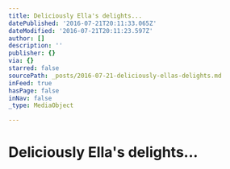 ```yaml
---
title: Deliciously Ella's delights...
datePublished: '2016-07-21T20:11:33.065Z'
dateModified: '2016-07-21T20:11:23.597Z'
author: []
description: ''
publisher: {}
via: {}
starred: false
sourcePath: _posts/2016-07-21-deliciously-ellas-delights.md
inFeed: true
hasPage: false
inNav: false
_type: MediaObject

---
```

# Deliciously Ella's delights...